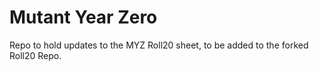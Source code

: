 # Mutant Year Zero

Repo to hold updates to the MYZ Roll20 sheet, to be added to the forked Roll20 Repo. 
